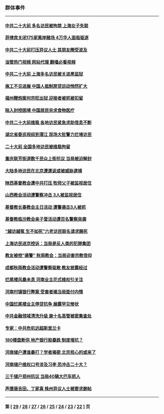 ### 群体事件
---
#### [中共二十大前 多名访民被拘禁 上海女子失联](../../pages/ncid279/n13834363.md?09290845) 
#### [菲律宾关闭175家离岸赌场 4万华人面临驱逐](../../pages/ncid279/n13833169.md?09290845) 
#### [中共二十大前打压异议人士 其朋友圈受波及](../../pages/ncid279/n13833136.md?09290845) 
#### [油管热门视频 网站代理 翻墙必看视频](http://209.222.30.114:81/youtube.html?09290845)
#### [中共二十大前 上海多名访民被关进黑监狱](../../pages/ncid279/n13829500.md?09290845) 
#### [施工不见进展 中国人抵制房贷运动悄然扩大](../../pages/ncid279/n13828435.md?09290845) 
#### [福州鞭炮案何宗旺出狱 迎接者被抓被扣留](../../pages/ncid279/n13824304.md?09290845) 
#### [陷入封控困境 中国居民央求食物医疗](../../pages/ncid279/n13823589.md?09290845) 
#### [中共二十大前维稳 各地访民紧急求助信息不断](../../pages/ncid279/n13822888.md?09290845) 
#### [湖北省委巡视组到潜江 现场大批警力拦堵访民](../../pages/ncid279/n13820243.md?09290845) 
#### [二十大前 全国多地访民被维稳拘留](../../pages/ncid279/n13819431.md?09290845) 
#### [重庆联芳街道数千民众上街抗议 当局被迫解封](../../pages/ncid279/n13812220.md?09290845) 
#### [大陆多地访民在北京遭遣返或被威胁逮捕](../../pages/ncid279/n13812104.md?09290845) 
#### [陕西基督教会遭中共打压 牧师父子被监视居住](../../pages/ncid279/n13811611.md?09290845) 
#### [山西教会活动遭警察冲击 3人被监视居住](../../pages/ncid279/n13808966.md?09290845) 
#### [基督教长春教会主日活动 遭警袭击3人被抓](../../pages/ncid279/n13806935.md?09290845) 
#### [基督教临汾教会亲子营活动遭百名警察突袭](../../pages/ncid279/n13806527.md?09290845) 
#### [“越访越冤 生不如死”六老访民联名请求赐死](../../pages/ncid279/n13805907.md?09290845) 
#### [上海访民进京控诉：当局是反人类的犯罪集团](../../pages/ncid279/n13803858.md?09290845) 
#### [教友被控“袭警” 秋雨教会：当局迫害宗教信仰](../../pages/ncid279/n13803563.md?09290845) 
#### [成都秋雨教会活动遭警察驱散 教友披露经过](../../pages/ncid279/n13802541.md?09290845) 
#### [烂尾楼风暴未息 河南业主花式维权引关注](../../pages/ncid279/n13794519.md?09290845) 
#### [河南村镇银行弊案 受害者揭当局垫付内情](../../pages/ncid279/n13791990.md?09290845) 
#### [中国烂尾楼业主停贷抗争 展露罕见惨状](../../pages/ncid279/n13787794.md?09290845) 
#### [中共金融领域清洗升级 逾十名高管被密集查处](../../pages/ncid279/n13782694.md?09290845) 
#### [专家：中共危机远超斯里兰卡](../../pages/ncid279/n13782248.md?09290845) 
#### [180楼盘断供 地产银行股暴跌 制度埋坑？](../../pages/ncid279/n13780778.md?09290845) 
#### [河南储户遭谁暴打？学者揭密 北京担心的或来了](../../pages/ncid279/n13779407.md?09290845) 
#### [河南储户维权口号涉及习李 恐冲击二十大？](../../pages/ncid279/n13778148.md?09290845) 
#### [三千储户郑州抗议 当局40辆大巴车抓人](../../pages/ncid279/n13777593.md?09290845) 
#### [声援唐吉田、丁家喜 株州异议人士被要求删帖](../../pages/ncid279/n13775534.md?09290845) 

---
#### 第 [ [29](./29.md?09290845) / [28](./28.md?09290845) / [27](./27.md?09290845) / [26](./26.md?09290845) / [25](./25.md?09290845) / [24](./24.md?09290845) / [23](./23.md?09290845) / [22](./22.md?09290845) ] 页
